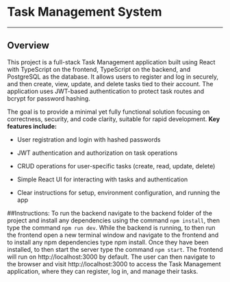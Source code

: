 # Task Management System
---

## Overview
This project is a full-stack Task Management application built using React with TypeScript on the frontend, TypeScript on the backend, and PostgreSQL as the database. It allows users to register and log in securely, and then create, view, update, and delete tasks tied to their account. The application uses JWT-based authentication to protect task routes and bcrypt for password hashing.

The goal is to provide a minimal yet fully functional solution focusing on correctness, security, and code clarity, suitable for rapid development.
**Key features include:**

- User registration and login with hashed passwords

- JWT authentication and authorization on task operations

- CRUD operations for user-specific tasks (create, read, update, delete)

- Simple React UI for interacting with tasks and authentication

- Clear instructions for setup, environment configuration, and running the app

##Instructions:
To run the backend navigate to the backend folder of the project and install any dependencies using the command `npm install`, then type the command `npm run dev`. While the backend is running, to then run the frontend open a new terminal window and navigate to the frontend and to install any npm dependencies type npm install. Once they have been installed, to then start the server type the command `npm start`. The frontend will run on http://localhost:3000 by default. The user can then navigate to the browser and visit http://localhost:3000 to access the Task Management application, where they can register, log in, and manage their tasks.

